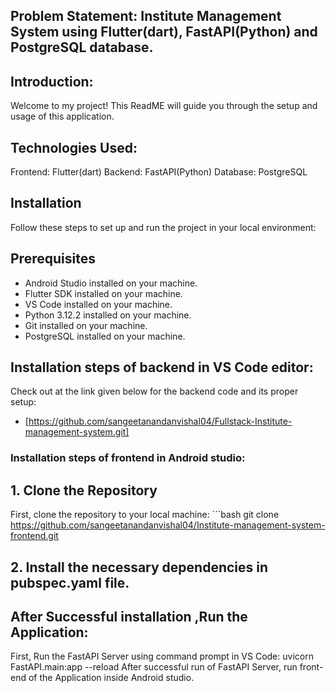 ## Problem Statement: Institute Management System using Flutter(dart), FastAPI(Python) and PostgreSQL database.

## Introduction:
Welcome to my project! This ReadME will guide you through the setup and usage of this application.

## Technologies Used:
Frontend: Flutter(dart)
Backend: FastAPI(Python)
Database: PostgreSQL

## Installation
Follow these steps to set up and run the project in your local environment:

## Prerequisites
- Android Studio installed on your machine.
- Flutter SDK installed on your machine.
- VS Code installed on your machine.
- Python 3.12.2 installed on your machine.
- Git installed on your machine.
- PostgreSQL installed on your machine.

## Installation steps of backend in VS Code editor:
Check out at the link given below for the backend code and its proper setup:
  - [https://github.com/sangeetanandanvishal04/Fullstack-Institute-management-system.git]

### Installation steps of frontend in Android studio:
## 1. Clone the Repository
First, clone the repository to your local machine: ```bash
git clone https://github.com/sangeetanandanvishal04/Institute-management-system-frontend.git

## 2. Install the necessary dependencies in pubspec.yaml file.

## After Successful installation ,Run the Application:
First, Run the FastAPI Server using command prompt in VS Code: uvicorn FastAPI.main:app --reload
After successful run of FastAPI Server, run front-end of the Application inside Android studio.
